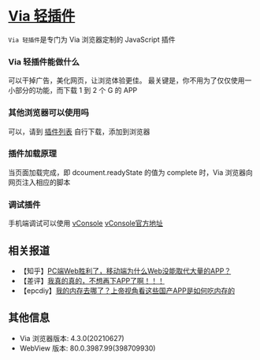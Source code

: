 [Via 轻插件](https://viayoo.com/zh-cn/)
======

`Via 轻插件`是专门为 Via 浏览器定制的 JavaScript 插件

### Via 轻插件能做什么
可以干掉广告，美化网页，让浏览体验更佳。
最关键是，你不用为了仅仅使用一小部分的功能，而下载 1 到 2 个 G 的 APP

### 其他浏览器可以使用吗
可以，请到 [插件列表](/script) 自行下载，添加到浏览器

### 插件加载原理
当页面加载完成，即 dcoument.readyState 的值为 complete 时，Via 浏览器向网页注入相应的脚本

### 调试插件
手机端调试可以使用 [vConsole](/script/手机网页调试.js)
[vConsole官方地址](https://github.com/Tencent/vConsole)

相关报道
------
- 【知乎】[PC端Web胜利了，移动端为什么Web没能取代大量的APP？](https://www.zhihu.com/question/424738646)
- 【差评】[我真的真的，不想再下APP了啊！！！](https://www.bilibili.com/video/BV1gk4y1B7m7)
- 【epcdiy】[我的内存去哪了？上帝视角看这些国产APP是如何吃内存的](https://www.bilibili.com/video/BV1FK4y1f7vm)


其他信息
------
- Via 浏览器版本: 4.3.0(20210627)
- WebView 版本: 80.0.3987.99(398709930)
